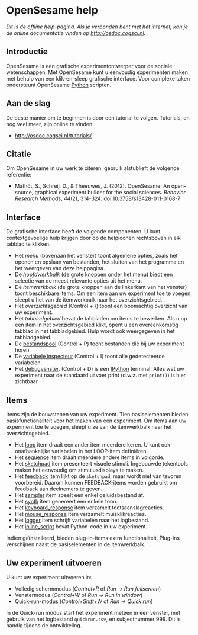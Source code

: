 # OpenSesame help

*Dit is de offline help-pagina. Als je verbonden bent met het internet, kan je de online documentatie vinden op <http://osdoc.cogsci.nl>.*

## Introductie

OpenSesame is een grafische experimentontwerper voor de sociale wetenschappen. Met OpenSesame kunt u eenvoudig experimenten maken met behulp van een klik-en-sleep grafische interface. Voor complexe taken ondersteunt OpenSesame [Python] scripten.

## Aan de slag

De beste manier om te beginnen is door een tutorial te volgen. Tutorials, en nog veel meer, zijn online te vinden:

- <http://osdoc.cogsci.nl/tutorials/>

## Citatie

Om OpenSesame in uw werk te citeren, gebruik alstublieft de volgende referentie:

- Mathôt, S., Schreij, D., & Theeuwes, J. (2012). OpenSesame: An open-source, graphical experiment builder for the social sciences. *Behavior Research Methods*, *44*(2), 314-324. doi:[10.3758/s13428-011-0168-7](http://dx.doi.org/10.3758/s13428-011-0168-7)

## Interface

De grafische interface heeft de volgende componenten. U kunt contextgevoelige hulp krijgen door op de helpiconen rechtsboven in elk tabblad te klikken.

- Het *menu* (bovenaan het venster) toont algemene opties, zoals het openen en opslaan van bestanden, het sluiten van het programma en het weergeven van deze helppagina.
- De *hoofdwerkbalk* (de grote knoppen onder het menu) biedt een selectie van de meest relevante opties uit het menu.
- De *itemwerkbalk* (de grote knoppen aan de linkerkant van het venster) toont beschikbare items. Om een item aan uw experiment toe te voegen, sleept u het van de itemwerkbalk naar het overzichtsgebied.
- Het *overzichtsgebied* (Control + \\) toont een boomachtig overzicht van uw experiment.
- Het *tabbladgebied* bevat de tabbladen om items te bewerken. Als u op een item in het overzichtsgebied klikt, opent u een overeenkomstig tabblad in het tabbladgebied. Hulp wordt ook weergegeven in het tabbladgebied.
- De [bestandspool](opensesame://help.pool) (Control + P) toont bestanden die bij uw experiment horen.
- De [variabele inspecteur](opensesame://help.extension.variable_inspector) (Control + I) toont alle gedetecteerde variabelen.
- Het [debugvenster](opensesame://help.stdout). (Control + D) is een [IPython] terminal. Alles wat uw experiment naar de standaard uitvoer print (d.w.z. met `print()`) is hier zichtbaar.

## Items

Items zijn de bouwstenen van uw experiment. Tien basiselementen bieden basisfunctionaliteit voor het maken van een experiment. Om items aan uw experiment toe te voegen, sleept u ze van de itemwerkbalk naar het overzichtsgebied.

- Het [loop](opensesame://help.loop) item draait een ander item meerdere keren. U kunt ook onafhankelijke variabelen in het LOOP-item definiëren.
- Het [sequence](opensesame://help.sequence) item draait meerdere andere items in volgorde.
- Het [sketchpad](opensesame://help.sketchpad) item presenteert visuele stimuli. Ingebouwde tekentools maken het eenvoudig om stimulusdisplays te maken.
- Het [feedback](opensesame://help.feedback) item lijkt op de `sketchpad`, maar wordt niet van tevoren voorbereid. Daarom kunnen FEEDBACK-items worden gebruikt om feedback aan deelnemers te geven.
- Het [sampler](opensesame://help.sampler) item speelt een enkel geluidsbestand af.
- Het [synth](opensesame://help.synth) item genereert een enkele toon.
- Het [keyboard_response](opensesame://help.keyboard_response) item verzamelt toetsaanslagreacties.
- Het [mouse_response](opensesame://help.mouse_response) item verzamelt muisklikreacties.
- Het [logger](opensesame://help.logger) item schrijft variabelen naar het logbestand.
- Het [inline_script](opensesame://help.inline_script) bevat Python-code in uw experiment.

Indien geïnstalleerd, bieden plug-in-items extra functionaliteit. Plug-ins verschijnen naast de basiselementen in de itemwerkbalk.

## Uw experiment uitvoeren

U kunt uw experiment uitvoeren in:

- Volledig schermmodus (*Control+R* of *Run -> Run fullscreen*)
- Venstermodus (*Control+W* of *Run -> Run in window*)
- Quick-run-modus (*Control+Shift+W* of *Run -> Quick run*)

In de Quick-run modus start het experiment meteen in een venster, met gebruik van het logbestand `quickrun.csv`, en subjectnummer 999. Dit is handig tijdens de ontwikkeling.

[python]: http://www.python.org/
[ipython]: http://www.ipython.org/
